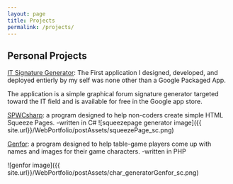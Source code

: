 ```yaml
---
layout: page
title: Projects
permalink: /projects/
---
```


## Personal Projects

[IT Signature Generator](https://chrome.google.com/webstore/detail/it-signature-generator/mpldnlcbkokbodlbcgjcjhegnipeeggn?utm_source=chrome-ntp-icon): The First application I designed, developed, and deployed entierly by my self was none other than a Google Packaged App.

The application is a simple graphical forum signature generator targeted toward the IT field and is available for free in the Google app store.


[SPWCsharp](https://github.com/ABaker86/SPWCsharp): a program designed to help non-coders create simple HTML Squeeze Pages. -written in C#
![squeezepage generator image]({{ site.url}}/WebPortfolio/postAssets/squeezePage_sc.png)

[Genfor](https://github.com/ABaker86/Genfor): a program designed to help table-game players come up with names and images for their game characters. -written in PHP

![genfor image]({{ site.url}}/WebPortfolio/postAssets/char_generatorGenfor_sc.png)
